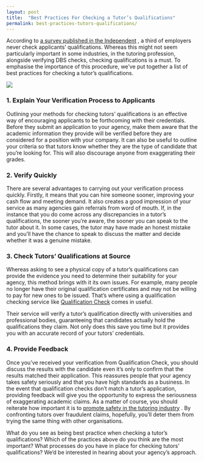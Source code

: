 ```yaml
---
layout: post
title:  "Best Practices For Checking a Tutor’s Qualifications"
permalink: best-practices-tutors-qualifications/
---
```

According to [a survey published in the Independent](http://www.independent.co.uk/news/education/education-news/a-third-of-employers-never-check-job-applicants-qualifications-survey-finds-9681286.html)
, a third of employers never check applicants’ qualifications. Whereas this
might not seem particularly important in some industries, in the tutoring
profession, alongside verifying DBS checks, checking qualifications is a must.
To emphasise the importance of this procedure, we’ve put together a list of
best practices for checking a tutor’s qualifications.

<div class="img-holder full-width">
   <img src="{{ site.static}}/img/blogs/reach-your-full-potential.jpg" alt-text="reach your full potential"/>
</div>

### 1\. Explain Your Verification Process to Applicants

Outlining your methods for checking tutors’ qualifications is an effective way
of encouraging applicants to be forthcoming with their credentials. Before
they submit an application to your agency, make them aware that the academic
information they provide will be verified before they are considered for a
position with your company. It can also be useful to outline your criteria so
that tutors know whether they are the type of candidate that you’re looking
for. This will also discourage anyone from exaggerating their grades.

### 2\. Verify Quickly

There are several advantages to carrying out your verification process
quickly. Firstly, it means that you can hire someone sooner, improving your
cash flow and meeting demand. It also creates a good impression of your
service as many agencies gain referrals from word of mouth. If, in the
instance that you do come across any discrepancies in a tutor’s
qualifications, the sooner you’re aware, the sooner you can speak to the tutor
about it. In some cases, the tutor may have made an honest mistake and you’ll
have the chance to speak to discuss the matter and decide whether it was a
genuine mistake.

### 3\. Check Tutors’ Qualifications at Source

Whereas asking to see a physical copy of a tutor’s qualifications can provide
the evidence you need to determine their suitability for your agency, this
method brings with it its own issues. For example, many people no longer have
their original qualification certificates and may not be willing to pay for
new ones to be issued. That’s where using a qualification checking service
like [Qualification Check](http://www.qualificationcheck.com) comes in
useful.

Their service will verify a tutor’s qualification directly with universities
and professional bodies, guaranteeing that candidates actually hold the
qualifications they claim. Not only does this save you time but it provides
you with an accurate record of your tutors’ credentials.

### 4\. Provide Feedback

Once you’ve received your verification from Qualification Check, you should
discuss the results with the candidate even it’s only to confirm that the
results matched their application. This reassures people that your agency
takes safety seriously and that you have high standards as a business. In the
event that qualification checks don’t match a tutor’s application, providing
feedback will give you the opportunity to express the seriousness of
exaggerating academic claims. As a matter of course, you should reiterate how
important it is to [promote safety in the tutoring industry](https://tutorcruncher.com/safe-tutoring-agency/) . By confronting tutors
over fraudulent claims, hopefully, you’ll deter them from trying the same
thing with other organisations.

What do you see as being best practice when checking a tutor’s qualifications?
Which of the practices above do you think are the most important? What
processes do you have in place for checking tutors’ qualifications? We’d be
interested in hearing about your agency’s approach.
